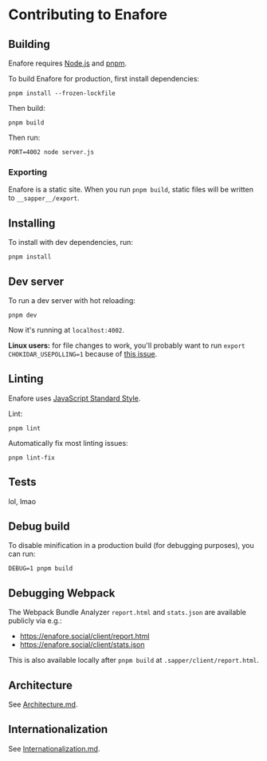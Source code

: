 # Contributing to Enafore

## Building

Enafore requires [Node.js](https://nodejs.org/en/) and [pnpm](https://pnpm.io).

To build Enafore for production, first install dependencies:

    pnpm install --frozen-lockfile

Then build:

    pnpm build

Then run:

    PORT=4002 node server.js

### Exporting

Enafore is a static site. When you run `pnpm build`, static files will be
written to `__sapper__/export`.

## Installing

To install with dev dependencies, run:

    pnpm install

## Dev server

To run a dev server with hot reloading:

    pnpm dev

Now it's running at `localhost:4002`.

**Linux users:** for file changes to work,
you'll probably want to run `export CHOKIDAR_USEPOLLING=1`
because of [this issue](https://github.com/paulmillr/chokidar/issues/237).

## Linting

Enafore uses [JavaScript Standard Style](https://standardjs.com/).

Lint:

    pnpm lint

Automatically fix most linting issues:

    pnpm lint-fix

## Tests

lol, lmao

## Debug build

To disable minification in a production build (for debugging purposes), you can run:

    DEBUG=1 pnpm build

## Debugging Webpack

The Webpack Bundle Analyzer `report.html` and `stats.json` are available publicly via e.g.:

- https://enafore.social/client/report.html
- https://enafore.social/client/stats.json

This is also available locally after `pnpm build` at `.sapper/client/report.html`.

## Architecture

See [Architecture.md](https://github.com/easrng/enafore/blob/main/docs/Architecture.md).

## Internationalization

See [Internationalization.md](https://github.com/easrng/enafore/blob/main/docs/Internationalization.md).

